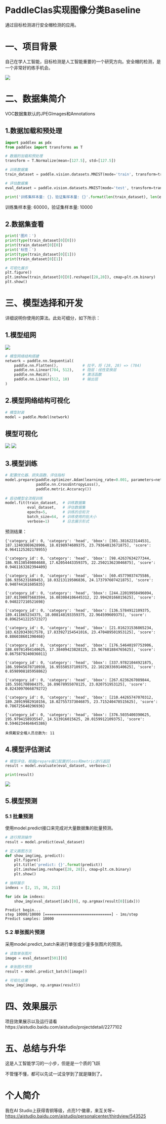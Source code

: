 # PaddleClas实现图像分类Baseline

通过目标检测进行安全帽检测的应用。

# 一、项目背景

自己在学人工智能，目标检测是人工智能重要的一个研究方向。安全帽的检测，是一个非常好的练手机会。

![](https://ai-studio-static-online.cdn.bcebos.com/5f2066c06b0746c09b13a58e7e015ccb5b5e3616d8414ea8b34ae40f248be77d)


# 二、数据集简介

VOC数据集默认的JPEGImages和Annotations

## 1.数据加载和预处理


```python
import paddlex as pdx
from paddlex import transforms as T

# 数据的加载和预处理
transform = T.Normalize(mean=[127.5], std=[127.5])

# 训练数据集
train_dataset = paddle.vision.datasets.MNIST(mode='train', transform=transform)

# 评估数据集
eval_dataset = paddle.vision.datasets.MNIST(mode='test', transform=transform)

print('训练集样本量: {}，验证集样本量: {}'.format(len(train_dataset), len(eval_dataset)))
```

训练集样本量: 60000，验证集样本量: 10000


## 2.数据集查看


```python
print('图片：')
print(type(train_dataset[0][0]))
print(train_dataset[0][0])
print('标签：')
print(type(train_dataset[0][1]))
print(train_dataset[0][1])

# 可视化展示
plt.figure()
plt.imshow(train_dataset[0][0].reshape([28,28]), cmap=plt.cm.binary)
plt.show()

```


# 三、模型选择和开发

详细说明你使用的算法。此处可细分，如下所示：

## 1.模型组网

![](https://ai-studio-static-online.cdn.bcebos.com/08542974fd1447a4af612a67f93adaba515dcb6723ff4484b526ff7daa088915)


```python
# 模型网络结构搭建
network = paddle.nn.Sequential(
    paddle.nn.Flatten(),           # 拉平，将 (28, 28) => (784)
    paddle.nn.Linear(784, 512),    # 隐层：线性变换层
    paddle.nn.ReLU(),              # 激活函数
    paddle.nn.Linear(512, 10)      # 输出层
)
```

## 2.模型网络结构可视化


```python
# 模型封装
model = paddle.Model(network)
```
## 模型可视化

![](https://ai-studio-static-online.cdn.bcebos.com/c202c103518b45ffb82c892bc37b8d8a2e6955bef56445f0b1a5bbb70c00e7d5)
![](https://ai-studio-static-online.cdn.bcebos.com/0905f47db9a14d06bf0599b227275585b8f43e9a50a242c9a3504248a61208f2)





## 3.模型训练


```python
# 配置优化器、损失函数、评估指标
model.prepare(paddle.optimizer.Adam(learning_rate=0.001, parameters=network.parameters()),
              paddle.nn.CrossEntropyLoss(),
              paddle.metric.Accuracy())
              
# 启动模型全流程训练
model.fit(train_dataset,  # 训练数据集
          eval_dataset,   # 评估数据集
          epochs=5,       # 训练的总轮次
          batch_size=64,  # 训练使用的批大小
          verbose=1)      # 日志展示形式
```
预测结果：
```
{'category_id': 0, 'category': 'head', 'bbox': [301.3816223144531, 187.12403869628906, 18.0198974609375, 23.79364013671875], 'score': 0.9641125202178955}

{'category_id': 0, 'category': 'head', 'bbox': [98.42637634277344, 186.95138549804688, 17.62054443359375, 22.250213623046875], 'score': 0.9461163282394409}

{'category_id': 0, 'category': 'head', 'bbox': [60.45779037475586, 186.9356231689453, 18.03213119506836, 24.173797607421875], 'score': 0.940744161605835}

{'category_id': 0, 'category': 'head', 'bbox': [244.22019958496094, 187.01390075683594, 16.083084106445312, 22.99420166015625], 'score': 0.940227210521698}

{'category_id': 0, 'category': 'head', 'bbox': [136.5784912109375, 189.411865234375, 18.008148193359375, 22.964599609375], 'score': 0.8962541222572327}

{'category_id': 0, 'category': 'head', 'bbox': [21.016231536865234, 183.6320343017578, 17.833927154541016, 23.470489501953125], 'score': 0.886038601398468}

{'category_id': 0, 'category': 'head', 'bbox': [176.54640197753906, 188.69781494140625, 17.38409423828125, 23.967681884765625], 'score': 0.8675879240036011}

{'category_id': 0, 'category': 'head', 'bbox': [337.97821044921875, 186.59945678710938, 16.95550537109375, 22.102203369140625], 'score': 0.8598908185958862}

{'category_id': 0, 'category': 'head', 'bbox': [267.6236267089844, 185.5501708984375, 16.89678955078125, 23.020751953125], 'score': 0.8243097066879272}

{'category_id': 0, 'category': 'head', 'bbox': [210.44265747070312, 189.28919982910156, 18.027557373046875, 23.715240478515625], 'score': 0.786725640296936}

{'category_id': 0, 'category': 'head', 'bbox': [376.5035400390625, 195.9794158935547, 14.513916015625, 20.0159912109375], 'score': 0.5946234464645386}

未佩戴安全帽人员总数为: 11
```
    


## 4.模型评估测试


```python
# 模型评估，根据prepare接口配置的loss和metric进行返回
result = model.evaluate(eval_dataset, verbose=1)

print(result)
```

![](https://ai-studio-static-online.cdn.bcebos.com/3aac06f9a535431098b3b57f4d055e343783a184af564feda8798d1066a2fbdf)  


## 5.模型预测

### 5.1 批量预测

使用model.predict接口来完成对大量数据集的批量预测。


```python
# 进行预测操作
result = model.predict(eval_dataset)

# 定义画图方法
def show_img(img, predict):
    plt.figure()
    plt.title('predict: {}'.format(predict))
    plt.imshow(img.reshape([28, 28]), cmap=plt.cm.binary)
    plt.show()

# 抽样展示
indexs = [2, 15, 38, 211]

for idx in indexs:
    show_img(eval_dataset[idx][0], np.argmax(result[0][idx]))
```

    Predict begin...
    step 10000/10000 [==============================] - 1ms/step        
    Predict samples: 10000


### 5.2 单张图片预测

采用model.predict_batch来进行单张或少量多张图片的预测。


```python
# 读取单张图片
image = eval_dataset[501][0]

# 单张图片预测
result = model.predict_batch([image])

# 可视化结果
show_img(image, np.argmax(result))
```

# 四、效果展示

项目效果展示以及运行请看https://aistudio.baidu.com/aistudio/projectdetail/2277102

# 五、总结与升华

这是人工智能学习的一小步，但是是一个质的飞跃

不管懂不懂，都可以先试一试没学到了就是赚到了。

# 个人简介

我在AI Studio上获得青铜等级，点亮1个徽章，来互关呀~ https://aistudio.baidu.com/aistudio/personalcenter/thirdview/543525


